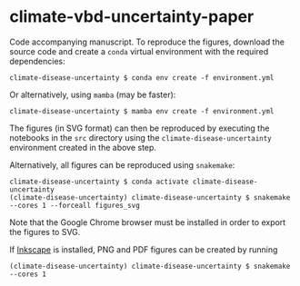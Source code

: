 # climate-vbd-uncertainty-paper
Code accompanying manuscript. To reproduce the figures, download the source code and
create a `conda` virtual environment with the required dependencies:
```
climate-disease-uncertainty $ conda env create -f environment.yml
```
Or alternatively, using `mamba` (may be faster):
```
climate-disease-uncertainty $ mamba env create -f environment.yml
```

The figures (in SVG format) can then be reproduced by executing the notebooks in the
``src`` directory using the ``climate-disease-uncertainty`` environment created in the above
step.

Alternatively, all figures can be reproduced using ``snakemake``:
```
climate-disease-uncertainty $ conda activate climate-disease-uncertainty
(climate-disease-uncertainty) climate-disease-uncertainty $ snakemake --cores 1 --forceall figures_svg
```

Note that the Google Chrome browser must be installed in order to export the figures to
SVG.

If [Inkscape](https://inkscape.org) is installed, PNG and PDF figures can be created by
running
```
(climate-disease-uncertainty) climate-disease-uncertainty $ snakemake --cores 1
```
